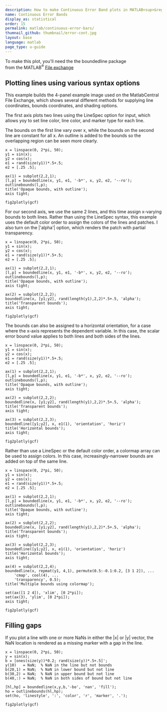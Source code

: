 ```yaml
---
description: How to make Continuous Error Band plots in MATLAB<sup>&reg;</sup> with Plotly.
name: Continuous Error Bands
display_as: statistical
order: 15
permalink: matlab/continuous-error-bars/
thumnail_github: thumbnail/error-cont.jpg
layout: base
language: matlab
page_type: u-guide
---
```


To make this plot, you'll need the the boundedline package<br>
from the MATLAB<sup>&reg;</sup> <a href="https://uk.mathworks.com/matlabcentral/fileexchange/27485-boundedline-m">File exchange</a>

## Plotting lines using various syntax options

This example builds the 4-panel example image used on the MatlabCentral File Exchange, which shows several different methods for supplying line coordinates, bounds coordinates, and shading options.

The first axis plots two lines using the LineSpec option for input, which allows yoy to set line color, line color, and marker type for each line.

The bounds on the first line vary over x, while the bounds on the second line are constant for all x. An outline is added to the bounds so the overlapping region can be seen more clearly. 


```{matlab}
x = linspace(0, 2*pi, 50);
y1 = sin(x);
y2 = cos(x);
e1 = rand(size(y1))*.5+.5;
e2 = [.25 .5];

ax(1) = subplot(2,2,1);
[l,p] = boundedline(x, y1, e1, '-b*', x, y2, e2, '--ro');
outlinebounds(l,p);
title('Opaque bounds, with outline');
axis tight;

fig2plotly(gcf)
```


For our second axis, we use the same 2 lines, and this time assign x-varying bounds to both lines.  Rather than using the LineSpec syntax, this  example uses the default color order to assign the colors of the lines and patches.  I also turn on the |'alpha'| option, which renders the patch with partial transparency.


```{matlab}
x = linspace(0, 2*pi, 50);
y1 = sin(x);
y2 = cos(x);
e1 = rand(size(y1))*.5+.5;
e2 = [.25 .5];

ax(1) = subplot(2,2,1);
[l,p] = boundedline(x, y1, e1, '-b*', x, y2, e2, '--ro');
outlinebounds(l,p);
title('Opaque bounds, with outline');
axis tight;

ax(2) = subplot(2,2,2);
boundedline(x, [y1;y2], rand(length(y1),2,2)*.5+.5, 'alpha');
title('Transparent bounds');
axis tight;

fig2plotly(gcf)
```

The bounds can also be assigned to a horizontal orientation, for a case where the x-axis represents the dependent variable.  In this case, the scalar error bound value applies to both lines and both sides of the lines.

```{matlab}
x = linspace(0, 2*pi, 50);
y1 = sin(x);
y2 = cos(x);
e1 = rand(size(y1))*.5+.5;
e2 = [.25 .5];

ax(1) = subplot(2,2,1);
[l,p] = boundedline(x, y1, e1, '-b*', x, y2, e2, '--ro');
outlinebounds(l,p);
title('Opaque bounds, with outline');
axis tight;

ax(2) = subplot(2,2,2);
boundedline(x, [y1;y2], rand(length(y1),2,2)*.5+.5, 'alpha');
title('Transparent bounds');
axis tight;

ax(3) = subplot(2,2,3);
boundedline([y1;y2], x, e1(1), 'orientation', 'horiz')
title('Horizontal bounds');
axis tight;

fig2plotly(gcf)
```

Rather than use a LineSpec or the default color order, a colormap array can be used to assign colors.  In this case, increasingly-narrower bounds are added on top of the same line.


```{matlab}
x = linspace(0, 2*pi, 50);
y1 = sin(x);
y2 = cos(x);
e1 = rand(size(y1))*.5+.5;
e2 = [.25 .5];

ax(1) = subplot(2,2,1);
[l,p] = boundedline(x, y1, e1, '-b*', x, y2, e2, '--ro');
outlinebounds(l,p);
title('Opaque bounds, with outline');
axis tight;

ax(2) = subplot(2,2,2);
boundedline(x, [y1;y2], rand(length(y1),2,2)*.5+.5, 'alpha');
title('Transparent bounds');
axis tight;

ax(3) = subplot(2,2,3);
boundedline([y1;y2], x, e1(1), 'orientation', 'horiz')
title('Horizontal bounds');
axis tight;

ax(4) = subplot(2,2,4);
boundedline(x, repmat(y1, 4,1), permute(0.5:-0.1:0.2, [3 1 2]), ...
    'cmap', cool(4), ...
    'transparency', 0.5);
title('Multiple bounds using colormap');

set(ax([1 2 4]), 'xlim', [0 2*pi]);
set(ax(3), 'ylim', [0 2*pi]);
axis tight;

fig2plotly(gcf)
```

<!--------------------- EXAMPLE BREAK ------------------------->

## Filling gaps

If you plot a line with one or more NaNs in either the |x| or |y| vector, the NaN location is rendered as a missing marker with a gap in the line.

```{matlab}
x = linspace(0, 2*pi, 50);
y = sin(x);
b = [ones(size(y))*0.2; rand(size(y))*.5+.5]';
y(10)   = NaN;  % NaN in the line but not bounds
b(20,1) = NaN;  % NaN in lower bound but not line
b(30,2) = NaN;  % NaN in upper bound but not line
b(40,:) = NaN;  % NaN in both sides of bound but not line

[hl,hp] = boundedline(x,y,b,'-bo', 'nan', 'fill');
ho = outlinebounds(hl,hp);
set(ho, 'linestyle', ':', 'color', 'r', 'marker', '.');

fig2plotly(gcf)
```

<!--------------------- EXAMPLE BREAK ------------------------->
